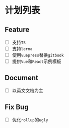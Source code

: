 # 计划列表

## Feature

- [ ] 支持`TS`
- [ ] 支持`lerna`
- [ ] 使用`vuepress`替换`gitbook`
- [ ] 提供`Vue`和`React`示例模板

## Document

- [ ] 以英文文档为主

## Fix Bug

- [ ] 优化`rollup`的`ugly`
